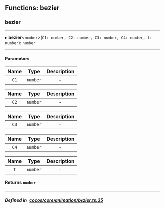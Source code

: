 ## Functions: bezier

### bezier


___
▸ **bezier**<`number`\>(`C1: number, C2: number, C3: number, C4: number, t: number`): `number`
___


#### Parameters

| Name | Type | Description |
| :------: | :------: | :------: |
| `C1` | `number` | - |

| Name | Type | Description |
| :------: | :------: | :------: |
| `C2` | `number` | - |

| Name | Type | Description |
| :------: | :------: | :------: |
| `C3` | `number` | - |

| Name | Type | Description |
| :------: | :------: | :------: |
| `C4` | `number` | - |

| Name | Type | Description |
| :------: | :------: | :------: |
| `t` | `number` | - |


#### Returns `number` 
___


##### Defined in &nbsp;   [cocos/core/animation/bezier.ts:35](https://github.com/cocos-creator/engine/blob/c7bf6b8a9/cocos/core/animation/bezier.ts#L35)&nbsp;
